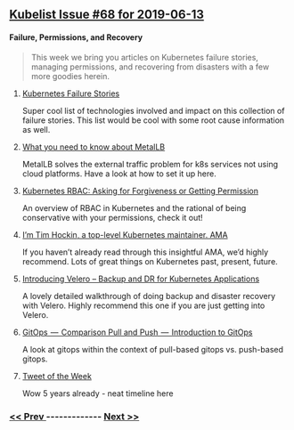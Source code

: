 ## [Kubelist Issue #68 for 2019-06-13](https://kubelist.com/issue/68)

#### Failure, Permissions, and Recovery

> This week we bring you articles on Kubernetes failure stories, managing permissions, and recovering from disasters with a few more goodies herein. 

1. [Kubernetes Failure Stories](https://github.com/hjacobs/kubernetes-failure-stories)

    Super cool list of technologies involved and impact on this collection of failure stories. This list would be cool with some root cause information as well.
1. [What you need to know about MetalLB](https://www.objectif-libre.com/en/blog/2019/06/11/metallb/)

    MetalLB solves the external traffic problem for k8s services not using cloud platforms. Have a look at how to set it up here.
1. [Kubernetes RBAC: Asking for Forgiveness or Getting Permission](https://blog.aquasec.com/kubernetes-rbac)

    An overview of RBAC in Kubernetes and the rational of being conservative with your permissions, check it out!
1. [I’m Tim Hockin, a top-level Kubernetes maintainer. AMA](https://www.reddit.com/r/kubernetes/comments/bxkvfc/im_tim_hockin_a_toplevel_kubernetes_maintainer_ama/)

    If you haven’t already read through this insightful AMA, we’d highly recommend. Lots of great things on Kubernetes past, present, future.
1. [Introducing Velero – Backup and DR for Kubernetes Applications](https://www.virtualthoughts.co.uk/2019/06/12/introducing-velero-backup-and-dr-for-kubernetes-applications/)

    A lovely detailed walkthrough of doing backup and disaster recovery with Velero. Highly recommend this one if you are just getting into Velero.
1. [GitOps  —  Comparison Pull and Push  —  Introduction to GitOps](https://medium.com/faun/gitops-comparison-pull-and-push-88fcbaadfe45)

    A look at gitops within the context of pull-based gitops vs. push-based gitops.
1. [Tweet of the Week](https://twitter.com/googledevs/status/1136734809202388993)

    Wow 5 years already - neat timeline here

### [ << Prev ](kubelist-67.md) ------------- [ Next >> ](kubelist-69.md)